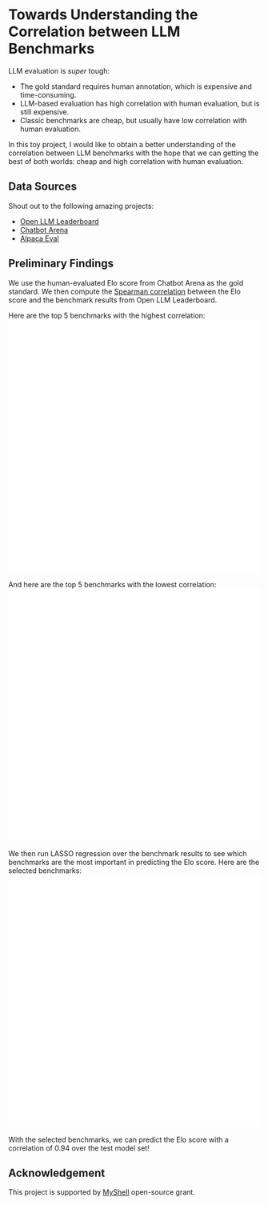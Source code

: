 # Towards Understanding the Correlation between LLM Benchmarks

LLM evaluation is *super* tough:

- The gold standard requires human annotation, which is expensive and time-consuming.
- LLM-based evaluation has high correlation with human evaluation, but is still expensive.
- Classic benchmarks are cheap, but usually have low correlation with human evaluation.

In this toy project, I would like to obtain a better understanding of the correlation between LLM benchmarks with the hope that we can getting the best of both worlds: cheap and high correlation with human evaluation.

## Data Sources
Shout out to the following amazing projects:

- [Open LLM Leaderboard](https://huggingface.co/spaces/HuggingFaceH4/open_llm_leaderboard)
- [Chatbot Arena](https://huggingface.co/spaces/lmsys/chatbot-arena-leaderboard)
- [Alpaca Eval](https://tatsu-lab.github.io/alpaca_eval)

## Preliminary Findings
We use the human-evaluated Elo score from Chatbot Arena as the gold standard. We then compute the [Spearman correlation](https://en.wikipedia.org/wiki/Spearman%27s_rank_correlation_coefficient) between the Elo score and the benchmark results from Open LLM Leaderboard. 

Here are the top 5 benchmarks with the highest correlation:
![Top 5 benchmarks with the highest correlation](assets/top5_benchmarks.png)

And here are the top 5 benchmarks with the lowest correlation:
![Top 5 benchmarks with the lowest correlation](assets/bottom5_benchmarks.png)

We then run LASSO regression over the benchmark results to see which benchmarks are the most important in predicting the Elo score. Here are the selected benchmarks:
![Selected benchmarks](assets/selected_benchmarks.png)

With the selected benchmarks, we can predict the Elo score with a correlation of 0.94 over the test model set!

## Acknowledgement
This project is supported by [MyShell](https://myshell.ai/) open-source grant.